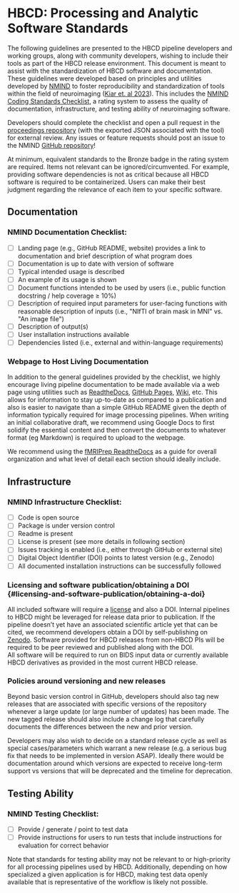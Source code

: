 # HBCD: Processing and Analytic Software Standards 

The following guidelines are presented to the HBCD pipeline developers and working groups, along with community developers, wishing to include their tools as part of the HBCD release environment. This document is meant to assist with the standardization of HBCD software and  documentation. These guidelines were developed based on principles and utilities developed by [NMIND](https://www.nmind.org/about) to foster reproducibility and standardization of tools within the field of neuroimaging ([Kiar et. al 2023](https://www.nature.com/articles/s41562-023-01647-0)). This includes the [NMIND Coding Standards Checklist](https://www.nmind.org/standards-checklist/), a rating system to assess the quality of documentation, infrastructure, and testing ability of neuroimaging software. 

Developers should complete the checklist and open a pull request in the [proceedings repository](https://github.com/nmind/proceedings) (with the exported JSON associated with the tool) for external review. Any issues or feature requests should post an issue to the NMIND [GitHub repository](https://github.com/nmind/standards-checklist)\! 

At minimum, equivalent standards to the Bronze badge in the rating system are required. Items not relevant can be ignored/circumvented. For example, providing software dependencies is not as critical because all HBCD software is required to be containerized.  Users can make their  best judgment regarding the relevance of each item to your specific software.

## Documentation

### NMIND Documentation Checklist:

- [ ] Landing page (e.g., GitHub README, website) provides a link to documentation and brief description of what program does  
- [ ] Documentation is up to date with version of software  
- [ ] Typical intended usage is described  
- [ ] An example of its usage is shown  
- [ ] Document functions intended to be used by users (i.e., public function docstring / help coverage ≥ 10%)  
- [ ] Description of required input parameters for user-facing functions with reasonable description of inputs (i.e., "NIfTI of brain mask in MNI" vs. "An image file")  
- [ ] Description of output(s)  
- [ ] User installation instructions available  
- [ ] Dependencies listed (i.e., external and within-language requirements)

### Webpage to Host Living Documentation

In addition to the general guidelines provided by the checklist, we highly encourage living pipeline documentation to be made available via a web page using utilities such as [ReadtheDocs](https://about.readthedocs.com/?ref=readthedocs.com), [GitHub Pages](https://pages.github.com/?(null)), [Wiki](https://support.microsoft.com/en-us/office/create-and-edit-a-wiki-dc64f9c2-d1a2-44b5-ac59-b9d535551a32), etc. This allows for information to stay up-to-date as compared to a publication and also is easier to navigate than a simple GitHub README given the depth of information typically required for image processing pipelines. When writing an initial collaborative draft, we recommend using Google Docs to first solidify the essential content and then convert the documents to whatever format (eg Markdown) is required to upload to the webpage. 

We recommend using the [fMRIPrep ReadtheDocs](https://fmriprep.org/en/stable/) as a guide for overall organization and what level of detail each section should ideally include. 

## Infrastructure

### NMIND Infrastructure Checklist:

- [ ] Code is open source  
- [ ] Package is under version control  
- [ ] Readme is present  
- [ ] License is present (see more details in following section)  
- [ ] Issues tracking is enabled (i.e., either through GitHub or external site)  
- [ ] Digital Object Identifier (DOI) points to latest version (e.g., Zenodo)  
- [ ] All documented installation instructions can be successfully followed

### Licensing and software publication/obtaining a DOI {#licensing-and-software-publication/obtaining-a-doi}

All included software will require a [license](https://docs.github.com/en/communities/setting-up-your-project-for-healthy-contributions/adding-a-license-to-a-repository) and also a DOI. Internal pipelines to HBCD might be leveraged for release data prior to publication. If the pipeline doesn’t yet have an associated scientific article yet that can be cited, we recommend developers obtain a DOI by self-publishing on [Zenodo](https://cdnis-brain.readthedocs.io/zenodo/). Software provided for HBCD releases from non-HBCD PIs will be required to be peer reviewed and published along with the DOI.   
All software will be required to run on BIDS input data or currently available HBCD derivatives as provided in the most current HBCD release. 

### Policies around versioning and new releases

Beyond basic version control in GitHub, developers should also tag new releases that are associated with specific versions of the repository whenever a large update (or large number of updates) has been made. The new tagged release should also include a change log that carefully documents the differences between the new and prior version.

Developers may also wish to decide on a standard release cycle as well as special cases/parameters which warrant a new release (e.g. a serious bug fix that needs to be implemented in version ASAP). Ideally there would be documentation around which versions are expected to receive long-term support vs versions that will be deprecated and the timeline for deprecation.

## Testing Ability

### NMIND Testing Checklist:

- [ ] Provide / generate / point to test data  
- [ ] Provide instructions for users to run tests that include instructions for evaluation for correct behavior

Note that standards for testing ability may not be relevant to or high-priority for all processing pipelines used by HBCD. Additionally, depending on how specialized a given application is for HBCD, making test data openly available that is representative of the workflow is likely not possible. 


